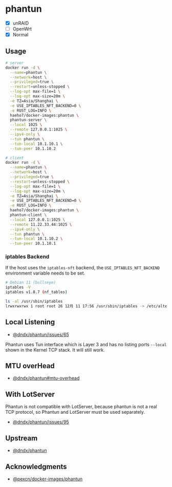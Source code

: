 # phantun

- [x] unRAID
- [ ] OpenWrt
- [x] Normal

## Usage

```sh
# server
docker run -d \
  --name=phantun \
  --network=host \
  --privileged=true \
  --restart=unless-stopped \
  --log-opt max-file=1 \
  --log-opt max-size=20m \
  -e TZ=Asia/Shanghai \
  -e USE_IPTABLES_NFT_BACKEND=0 \
  -e RUST_LOG=INFO \
  haeho7/docker-images:phantun \
  phantun-server \
  --local 1025 \
  --remote 127.0.0.1:1025 \
  --ipv4-only \
  --tun phantun \
  --tun-local 10.1.10.1 \
  --tun-peer 10.1.10.2

# client
docker run -d \
  --name=phantun \
  --network=host \
  --privileged=true \
  --restart=unless-stopped \
  --log-opt max-file=1 \
  --log-opt max-size=20m \
  -e TZ=Asia/Shanghai \
  -e USE_IPTABLES_NFT_BACKEND=0 \
  -e RUST_LOG=INFO \
  haeho7/docker-images:phantun \
  phantun-client \
  --local 127.0.0.1:1025 \
  --remote 11.22.33.44:1025 \
  --ipv4-only \
  --tun phantun \
  --tun-local 10.1.10.2 \
  --tun-peer 10.1.10.1
```

### iptables Backend

If the host uses the `iptables-nft` backend, the `USE_IPTABLES_NFT_BACKEND` environment variable needs to be set.

```sh
# Debian 11 (bullseye)
iptables -V
iptables v1.8.7 (nf_tables)

ls -al /usr/sbin/iptables
lrwxrwxrwx 1 root root 26 12月 11 17:56 /usr/sbin/iptables -> /etc/alternatives/iptables
```

## Local Listening

- [@dndx/phantun/issues/65](https://github.com/dndx/phantun/issues/65)

Phantun uses Tun interface which is Layer 3 and has no listing ports `--local` shown in the Kernel TCP stack. It will still work.

## MTU overHead

- [@dndx/phantun#mtu-overhead](https://github.com/dndx/phantun#mtu-overhead)

## With LotServer

Phantun is not compatible with LotServer, because phantun is not a real TCP protocol, so Phantun and LotServer must be used separately.

- [@dndx/phantun/issues/95](https://github.com/dndx/phantun/issues/95)

## Upstream

- [@dndx/phantun](https://github.com/dndx/phantun)

## Acknowledgments

- [@pexcn/docker-images/phantun](https://github.com/pexcn/docker-images/tree/master/net/phantun)

